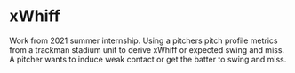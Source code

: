 # xWhiff
Work from 2021 summer internship. Using a pitchers pitch profile metrics from a trackman stadium unit to derive xWhiff or expected swing and miss.
A pitcher wants to induce weak contact or get the batter to swing and miss. 
